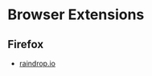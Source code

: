 # Browser Extensions

## Firefox
* [raindrop.io](https://addons.mozilla.org/pt-BR/firefox/addon/raindropio/)